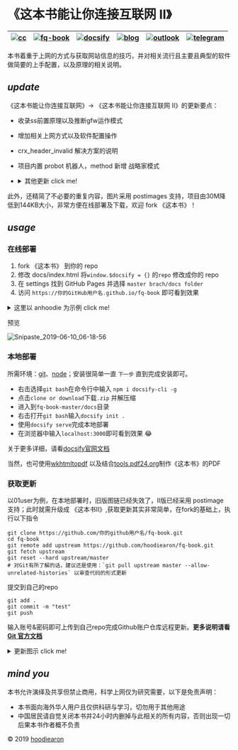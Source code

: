 # 《这本书能让你连接互联网 Ⅱ》

|[![cc](https://i.creativecommons.org/l/by-nc/4.0/80x15.png)](http://creativecommons.org/licenses/by-nc/4.0/)|[![fq-book](https://img.shields.io/badge/%F0%9F%93%96book-fq--book-red.svg?longCache=true&style=flat-square)](https://hoodiearon.github.io/fq-book)|[![docsify](https://img.shields.io/badge/%F0%9F%93%96docs-docsify-brightgreen.svg?longCache=true&style=flat-square)](https://docsify.js.org/)|[![blog](https://img.shields.io/badge/%F0%9F%94%97blog-hoodiearon-lightgrey.svg?longCache=true&style=flat-square)](https://hoodiearon.github.io/)|[![outlook](https://img.shields.io/badge/%F0%9F%93%A7hotmail-@邮箱联系-blue.svg?longCache=true&style=flat-square)](mailto:hoodiearon@outlook.com)|[![telegram](https://img.shields.io/badge/telegram-:me-blue.svg?longCache=true&style=flat-square)](https://t.me/hoodiearon)
|:-:|:-:|:-:|:-:|:-:|:-:|

本书着重于上网的方式与获取网站信息的技巧，并对相关流行且主要且典型的软件做简要的上手配置，以及原理的相关说明。

## ***update***

《这本书能让你连接互联网》-> 《这本书能让你连接互联网 Ⅱ》的更新要点：

* 收录ss前置原理以及推断gfw运作模式
* 增加相关上网方式以及软件配置操作
* crx_header_invalid 解决方案的说明
* 项目内置 probot 机器人，method 新增 战略家模式

* <details><summary>其他更新 click me! </summary>

    * 增加对虚拟电话注册方案的说明
    * 谷歌新账户注册方式
    * 网页时光机以及查找相似站点
    * 利用个人博客作为连接互联网的中转

    </details>

此外，还精简了不必要的重复内容，图片采用 postimages 支持，项目由30M降低到144KB大小，非常方便在线部署及下载，欢迎 fork 《这本书》！

## ***usage***

### 在线部署

1. fork 《这本书》 到你的 repo
2. 修改 docs/index.html 将`window.$docsify = {}` 的`repo` 修改成你的 repo
3. 在 settings 找到 GitHub Pages 并选择 `master brach/docs folder` 
4. 访问 `https://你的GitHub用户名.github.io/fq-book` 即可看到效果

<details><summary>这里以 anhoodie 为示例 click me! </summary>

![](https://user-images.githubusercontent.com/35732922/59164863-80b72000-8b45-11e9-8807-849ba56056f4.png)

![](https://user-images.githubusercontent.com/35732922/59164963-e061fb00-8b46-11e9-9647-c827fa784e38.png)

</details>

<!--<details><summary> click me! </summary></details>-->

预览

![Snipaste_2019-06-10_06-18-56](https://user-images.githubusercontent.com/35732922/59165031-d7255e00-8b47-11e9-8a5b-829b61afeb24.png)


### 本地部署

 
所需环境：[git](https://git-scm.com/)、[node](https://nodejs.org/zh-cn)；安装很简单一直 `下一步` 直到完成安装即可。

* 右击选择`git bash`在命令行中输入 `npm i docsify-cli -g`
* 点击`clone or download`下载`.zip` 并解压缩
* 进入到`fq-book-master/docs`目录
* 右击打开`git bash`输入`docsify init .`
* 使用`docsify serve`完成本地部署
* 在浏览器中输入`localhost:3000`即可看到效果 :joy: 

关于更多详细，请看[docsify官网文档](https://docsify.js.org/)

当然，也可使用[wkhtmltopdf](https://github.com/wkhtmltopdf/wkhtmltopdf)  以及结合[tools.pdf24.org](https://tools.pdf24.org/zh/webpage-to-pdf)制作《这本书》的PDF

### 获取更新

以01user为例，在本地部署时，旧版图链已经失效了，Ⅱ版已经采用 postimage 支持；此时就需升级成 《这本书Ⅱ》,获取更新其实非常简单，在fork的基础上，执行以下指令

```
git clone https://github.com/你的github用户名/fq-book.git
cd fq-book
git remote add upstream https://github.com/hoodiearon/fq-book.git
git fetch upstream
git reset --hard upstream/master
# 对Git有所了解的话，建议还是使用：`git pull upstream master --allow-unrelated-histories` 以审查代码的形式更新
```
提交到自己的repo

```
git add .
git commit -m "test"
git push
```

输入账号&密码即可上传到自己repo完成Github账户仓库远程更新。**更多说明请看[Git 官方文档](https://git-scm.com/book/zh/v2)**

<details><summary>更新图示 click me! </summary>

![](https://i.postimg.cc/YSY78GPL/Snipaste-2019-06-12-15-59-16.png)

![](https://i.postimg.cc/pTrZRztp/Snipaste-2019-06-12-16-40-01.png)

部署测试

![](https://i.postimg.cc/dV1tRjrW/Snipaste-2019-06-12-16-42-04.png)

提交到repo

![](https://i.postimg.cc/tRkjrVX8/Snipaste-2019-06-12-16-43-37.png)

</details>



## ***mind you*** 

本书允许演绎及共享但禁止商用，科学上网仅为研究需要，以下是免责声明：

* 本书面向海外华人用户且仅供科研与学习，切勿用于其他用途
* 中国居民请自觉关闭本书并24小时内删掉与此相关的所有内容，否则出现一切后果本书作者概不负责

© 2019 [hoodiearon](https://github.com/hoodiearon)




